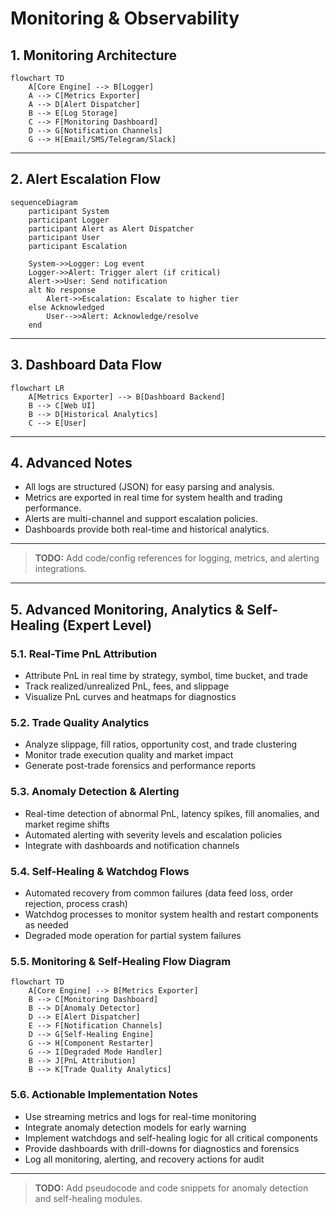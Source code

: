 # Monitoring & Observability

## 1. Monitoring Architecture

```mermaid
flowchart TD
    A[Core Engine] --> B[Logger]
    A --> C[Metrics Exporter]
    A --> D[Alert Dispatcher]
    B --> E[Log Storage]
    C --> F[Monitoring Dashboard]
    D --> G[Notification Channels]
    G --> H[Email/SMS/Telegram/Slack]
```

---

## 2. Alert Escalation Flow

```mermaid
sequenceDiagram
    participant System
    participant Logger
    participant Alert as Alert Dispatcher
    participant User
    participant Escalation

    System->>Logger: Log event
    Logger->>Alert: Trigger alert (if critical)
    Alert->>User: Send notification
    alt No response
        Alert->>Escalation: Escalate to higher tier
    else Acknowledged
        User-->>Alert: Acknowledge/resolve
    end
```

---

## 3. Dashboard Data Flow

```mermaid
flowchart LR
    A[Metrics Exporter] --> B[Dashboard Backend]
    B --> C[Web UI]
    B --> D[Historical Analytics]
    C --> E[User]
```

---

## 4. Advanced Notes
- All logs are structured (JSON) for easy parsing and analysis.
- Metrics are exported in real time for system health and trading performance.
- Alerts are multi-channel and support escalation policies.
- Dashboards provide both real-time and historical analytics.

---

> **TODO:** Add code/config references for logging, metrics, and alerting integrations.

---

## 5. Advanced Monitoring, Analytics & Self-Healing (Expert Level)

### 5.1. Real-Time PnL Attribution
- Attribute PnL in real time by strategy, symbol, time bucket, and trade
- Track realized/unrealized PnL, fees, and slippage
- Visualize PnL curves and heatmaps for diagnostics

### 5.2. Trade Quality Analytics
- Analyze slippage, fill ratios, opportunity cost, and trade clustering
- Monitor trade execution quality and market impact
- Generate post-trade forensics and performance reports

### 5.3. Anomaly Detection & Alerting
- Real-time detection of abnormal PnL, latency spikes, fill anomalies, and market regime shifts
- Automated alerting with severity levels and escalation policies
- Integrate with dashboards and notification channels

### 5.4. Self-Healing & Watchdog Flows
- Automated recovery from common failures (data feed loss, order rejection, process crash)
- Watchdog processes to monitor system health and restart components as needed
- Degraded mode operation for partial system failures

### 5.5. Monitoring & Self-Healing Flow Diagram

```mermaid
flowchart TD
    A[Core Engine] --> B[Metrics Exporter]
    B --> C[Monitoring Dashboard]
    B --> D[Anomaly Detector]
    D --> E[Alert Dispatcher]
    E --> F[Notification Channels]
    D --> G[Self-Healing Engine]
    G --> H[Component Restarter]
    G --> I[Degraded Mode Handler]
    B --> J[PnL Attribution]
    B --> K[Trade Quality Analytics]
```

### 5.6. Actionable Implementation Notes
- Use streaming metrics and logs for real-time monitoring
- Integrate anomaly detection models for early warning
- Implement watchdogs and self-healing logic for all critical components
- Provide dashboards with drill-downs for diagnostics and forensics
- Log all monitoring, alerting, and recovery actions for audit

---

> **TODO:** Add pseudocode and code snippets for anomaly detection and self-healing modules.
